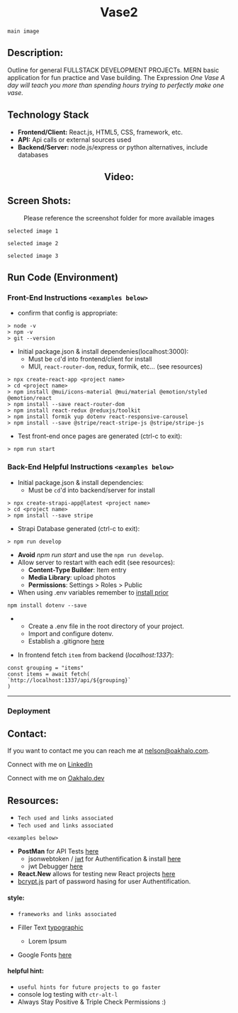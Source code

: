 <h1 align="center">Vase2</h1>

`main image`

## Description:
Outline for general FULLSTACK DEVELOPMENT PROJECTs. MERN basic application for fun practice and Vase building. The Expression *One Vase A day will teach you more than spending hours trying to perfectly make one vase.* 

## Technology Stack
- **Frontend/Client:** React.js, HTML5, CSS, framework, etc.
- **API:** Api calls or external sources used
- **Backend/Server:** node.js/express or python alternatives, include databases

<h2 align="center">Video:</h2>

## Screen Shots:
<p align="center">Please reference the screenshot folder for more available images</p>

`selected image 1`

`selected image 2`

`selected image 3`

## Run Code (Environment)

### Front-End Instructions `<examples below>`
- confirm that config is appropriate:
```
> node -v
> npm -v
> git --version
```

- Initial package.json & install dependenies(localhost:3000):
    - Must be `cd`'d into frontend/client for install
    - MUI, `react-router-dom`, redux, formik, etc... (see resources)
```
> npx create-react-app <project name>
> cd <project name>
> npm install @mui/icons-material @mui/material @emotion/styled @emotion/react
> npm install --save react-router-dom
> npm install react-redux @reduxjs/toolkit
> npm install formik yup dotenv react-responsive-carousel
> npm install --save @stripe/react-stripe-js @stripe/stripe-js
```
- Test front-end once pages are generated (ctrl-c to exit):
```
> npm run start
```

### Back-End Helpful Instructions `<examples below>`
- Initial package.json & install dependencies:
    - Must be `cd`'d into backend/server for install
```
> npx create-strapi-app@latest <project name>
> cd <project name>
> npm install --save stripe
```
- Strapi Database generated (ctrl-c to exit):
```
> npm run develop
```
- **Avoid** *npm run start* and use the `npm run develop`. 
- Allow server to restart with each edit (see resources): 
    - **Content-Type Builder**: Item entry
    - **Media Library**: upload photos
    - **Permissions**: Settings > Roles > Public
- When using .env variables remember to [install prior](https://www.npmjs.com/package/dotenv/v/14.0.0)
```
npm install dotenv --save
```
-
    - Create a .env file in the root directory of your project.
    - Import and configure dotenv.
    - Establish a .gitignore [here](https://git-scm.com/docs/gitignore)

- In frontend fetch `item` from backend (*localhost:1337*):
```
const grouping = "items"
const items = await fetch(
`http://localhost:1337/api/${grouping}`
)
```
--------------------------
### Deployment



## Contact:
<!--- You can add in your linkedin, medium, stack overflow, dev.to account, etc. here --->
If you want to contact me you can reach me at <nelson@oakhalo.com>.

Connect with me on <a href="https://www.linkedin.com/in/ayla-nelson/">LinkedIn</a>

Connect with me on <a href="https://github.com/oakHalo">Oakhalo.dev</a>

## Resources:

- `Tech used and links associated`
- `Tech used and links associated`

`<examples below>`
- **PostMan** for API Tests [here](https://www.postman.com/)
    - jsonwebtoken / [jwt](https://jwt.io/) for Authentification & install [here](https://www.npmjs.com/package/jsonwebtoken)
    - jwt Debugger [here](https://jwt.io/#debugger-io)
- **React.New** allows for testing new React projects [here](react.new)
- [bcrypt.js](https://www.npmjs.com/package/bcryptjs) part of password hasing for user Authentification. 


#### **style:** 
- `frameworks and links associated`

- Filler Text [typographic](https://generator.lorem-ipsum.info/)
    - Lorem Ipsum 
- Google Fonts [here](https://fonts.google.com/)

#### **helpful hint:** 
- `useful hints for future projects to go faster`
- console log testing with `ctr-alt-l` 
- Always Stay Positive & Triple Check Permissions :)




<!-- 
### TODO stx: 
Future Structure (stx):
backend
frontend
images
screenShots [contains video link]
---
Include Trouble Shooting with Node.js and NPM in github for documentation. 

-->
